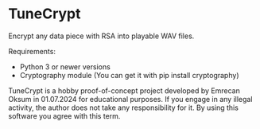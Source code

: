 # TuneCrypt
Encrypt any data piece with RSA into playable WAV files.

Requirements:
- Python 3 or newer versions
- Cryptography module (You can get it with pip install cryptography)

TuneCrypt is a hobby proof-of-concept project developed by Emrecan Oksum in 01.07.2024 for educational purposes. If you engage in any illegal activity, the author does not take any responsibility for it. By using this software you agree with this term.
